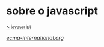 # sobre o javascript

<sub>[:arrow_upper_left: javascript](readme.md)<sub>

[*ecma-international.org*](https://www.ecma-international.org/publications-and-standards/standards/)
